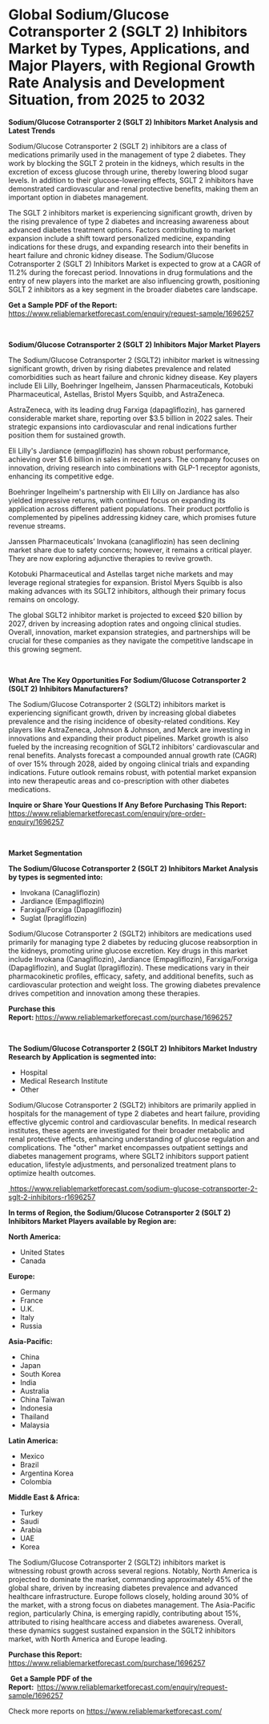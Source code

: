 <p><h1>Global Sodium/Glucose Cotransporter 2 (SGLT 2) Inhibitors Market by Types, Applications, and Major Players, with Regional Growth Rate Analysis and Development Situation, from 2025 to 2032</h1></p><p><strong>Sodium/Glucose Cotransporter 2 (SGLT 2) Inhibitors Market Analysis and Latest Trends</strong></p>
<p><p>Sodium/Glucose Cotransporter 2 (SGLT 2) inhibitors are a class of medications primarily used in the management of type 2 diabetes. They work by blocking the SGLT 2 protein in the kidneys, which results in the excretion of excess glucose through urine, thereby lowering blood sugar levels. In addition to their glucose-lowering effects, SGLT 2 inhibitors have demonstrated cardiovascular and renal protective benefits, making them an important option in diabetes management.</p><p>The SGLT 2 inhibitors market is experiencing significant growth, driven by the rising prevalence of type 2 diabetes and increasing awareness about advanced diabetes treatment options. Factors contributing to market expansion include a shift toward personalized medicine, expanding indications for these drugs, and expanding research into their benefits in heart failure and chronic kidney disease. The Sodium/Glucose Cotransporter 2 (SGLT 2) Inhibitors Market is expected to grow at a CAGR of 11.2% during the forecast period. Innovations in drug formulations and the entry of new players into the market are also influencing growth, positioning SGLT 2 inhibitors as a key segment in the broader diabetes care landscape.</p></p>
<p><strong>Get a Sample PDF of the Report:&nbsp;</strong> <a href="https://www.reliablemarketforecast.com/enquiry/request-sample/1696257?utm_campaign=1890&utm_medium=2&utm_source=Github&utm_content=ia&utm_term=08012025&utm_id=sodiumglucose-cotransporter-2-sglt-2-inhibitors">https://www.reliablemarketforecast.com/enquiry/request-sample/1696257</a></p>
<p>&nbsp;</p>
<p><strong>Sodium/Glucose Cotransporter 2 (SGLT 2) Inhibitors Major Market Players</strong></p>
<p><p>The Sodium/Glucose Cotransporter 2 (SGLT2) inhibitor market is witnessing significant growth, driven by rising diabetes prevalence and related comorbidities such as heart failure and chronic kidney disease. Key players include Eli Lilly, Boehringer Ingelheim, Janssen Pharmaceuticals, Kotobuki Pharmaceutical, Astellas, Bristol Myers Squibb, and AstraZeneca.</p><p>AstraZeneca, with its leading drug Farxiga (dapagliflozin), has garnered considerable market share, reporting over $3.5 billion in 2022 sales. Their strategic expansions into cardiovascular and renal indications further position them for sustained growth.</p><p>Eli Lilly's Jardiance (empagliflozin) has shown robust performance, achieving over $1.6 billion in sales in recent years. The company focuses on innovation, driving research into combinations with GLP-1 receptor agonists, enhancing its competitive edge.</p><p>Boehringer Ingelheim's partnership with Eli Lilly on Jardiance has also yielded impressive returns, with continued focus on expanding its application across different patient populations. Their product portfolio is complemented by pipelines addressing kidney care, which promises future revenue streams.</p><p>Janssen Pharmaceuticals’ Invokana (canagliflozin) has seen declining market share due to safety concerns; however, it remains a critical player. They are now exploring adjunctive therapies to revive growth.</p><p>Kotobuki Pharmaceutical and Astellas target niche markets and may leverage regional strategies for expansion. Bristol Myers Squibb is also making advances with its SGLT2 inhibitors, although their primary focus remains on oncology.</p><p>The global SGLT2 inhibitor market is projected to exceed $20 billion by 2027, driven by increasing adoption rates and ongoing clinical studies. Overall, innovation, market expansion strategies, and partnerships will be crucial for these companies as they navigate the competitive landscape in this growing segment.</p></p>
<p>&nbsp;</p>
<p><strong>What Are The Key Opportunities For Sodium/Glucose Cotransporter 2 (SGLT 2) Inhibitors Manufacturers?</strong></p>
<p><p>The Sodium/Glucose Cotransporter 2 (SGLT2) inhibitors market is experiencing significant growth, driven by increasing global diabetes prevalence and the rising incidence of obesity-related conditions. Key players like AstraZeneca, Johnson & Johnson, and Merck are investing in innovations and expanding their product pipelines. Market growth is also fueled by the increasing recognition of SGLT2 inhibitors' cardiovascular and renal benefits. Analysts forecast a compounded annual growth rate (CAGR) of over 15% through 2028, aided by ongoing clinical trials and expanding indications. Future outlook remains robust, with potential market expansion into new therapeutic areas and co-prescription with other diabetes medications.</p></p>
<p><strong>Inquire or Share Your Questions If Any Before Purchasing This Report:</strong> <a href="https://www.reliablemarketforecast.com/enquiry/pre-order-enquiry/1696257?utm_campaign=1890&utm_medium=2&utm_source=Github&utm_content=ia&utm_term=08012025&utm_id=sodiumglucose-cotransporter-2-sglt-2-inhibitors">https://www.reliablemarketforecast.com/enquiry/pre-order-enquiry/1696257</a></p>
<p>&nbsp;</p>
<p><strong>Market Segmentation</strong></p>
<p><strong>The Sodium/Glucose Cotransporter 2 (SGLT 2) Inhibitors Market Analysis by types is segmented into:</strong></p>
<p><ul><li>Invokana (Canagliflozin)</li><li>Jardiance (Empagliflozin)</li><li>Farxiga/Forxiga (Dapagliflozin)</li><li>Suglat (Ipragliflozin)</li></ul></p>
<p><p>Sodium/Glucose Cotransporter 2 (SGLT2) inhibitors are medications used primarily for managing type 2 diabetes by reducing glucose reabsorption in the kidneys, promoting urine glucose excretion. Key drugs in this market include Invokana (Canagliflozin), Jardiance (Empagliflozin), Farxiga/Forxiga (Dapagliflozin), and Suglat (Ipragliflozin). These medications vary in their pharmacokinetic profiles, efficacy, safety, and additional benefits, such as cardiovascular protection and weight loss. The growing diabetes prevalence drives competition and innovation among these therapies.</p></p>
<p><strong>Purchase this Report:&nbsp;</strong><a href="https://www.reliablemarketforecast.com/purchase/1696257?utm_campaign=1890&utm_medium=2&utm_source=Github&utm_content=ia&utm_term=08012025&utm_id=sodiumglucose-cotransporter-2-sglt-2-inhibitors">https://www.reliablemarketforecast.com/purchase/1696257</a></p>
<p>&nbsp;</p>
<p><strong>The Sodium/Glucose Cotransporter 2 (SGLT 2) Inhibitors Market Industry Research by Application is segmented into:</strong></p>
<p><ul><li>Hospital</li><li>Medical Research Institute</li><li>Other</li></ul></p>
<p><p>Sodium/Glucose Cotransporter 2 (SGLT2) inhibitors are primarily applied in hospitals for the management of type 2 diabetes and heart failure, providing effective glycemic control and cardiovascular benefits. In medical research institutes, these agents are investigated for their broader metabolic and renal protective effects, enhancing understanding of glucose regulation and complications. The "other" market encompasses outpatient settings and diabetes management programs, where SGLT2 inhibitors support patient education, lifestyle adjustments, and personalized treatment plans to optimize health outcomes.</p></p>
<p><a href="https://www.reliablemarketforecast.com/sodium-glucose-cotransporter-2-sglt-2-inhibitors-r1696257?utm_campaign=1890&utm_medium=2&utm_source=Github&utm_content=ia&utm_term=08012025&utm_id=sodiumglucose-cotransporter-2-sglt-2-inhibitors">&nbsp;https://www.reliablemarketforecast.com/sodium-glucose-cotransporter-2-sglt-2-inhibitors-r1696257</a></p>
<p><strong>In terms of Region, the Sodium/Glucose Cotransporter 2 (SGLT 2) Inhibitors Market Players available by Region are:</strong></p>
<p>
    <p> <strong> North America: </strong>
        <ul>
            <li>United States</li>
            <li>Canada</li>
        </ul>
        </p> 
    <p> <strong> Europe: </strong>
        <ul>
            <li>Germany</li>
            <li>France</li>
            <li>U.K.</li>
            <li>Italy</li>
            <li>Russia</li>
        </ul>
        </p> 
    <p> <strong> Asia-Pacific: </strong>
        <ul>
            <li>China</li>
            <li>Japan</li>
            <li>South Korea</li>
            <li>India</li>
            <li>Australia</li>
            <li>China Taiwan</li>
            <li>Indonesia</li>
            <li>Thailand</li>
            <li>Malaysia</li>
        </ul>
        </p> 
    <p> <strong> Latin America: </strong>
        <ul>
            <li>Mexico</li>
            <li>Brazil</li>
            <li>Argentina Korea</li>
            <li>Colombia</li>
        </ul>
        </p> 
    <p> <strong> Middle East & Africa: </strong>
        <ul>
            <li>Turkey</li>
            <li>Saudi</li>
            <li>Arabia</li>
            <li>UAE</li>
            <li>Korea</li>
        </ul>
    </p>
    </p>
<p><p>The Sodium/Glucose Cotransporter 2 (SGLT2) inhibitors market is witnessing robust growth across several regions. Notably, North America is projected to dominate the market, commanding approximately 45% of the global share, driven by increasing diabetes prevalence and advanced healthcare infrastructure. Europe follows closely, holding around 30% of the market, with a strong focus on diabetes management. The Asia-Pacific region, particularly China, is emerging rapidly, contributing about 15%, attributed to rising healthcare access and diabetes awareness. Overall, these dynamics suggest sustained expansion in the SGLT2 inhibitors market, with North America and Europe leading.</p></p>
<p><strong>Purchase this Report: </strong><a href="https://www.reliablemarketforecast.com/purchase/1696257?utm_campaign=1890&utm_medium=2&utm_source=Github&utm_content=ia&utm_term=08012025&utm_id=sodiumglucose-cotransporter-2-sglt-2-inhibitors">https://www.reliablemarketforecast.com/purchase/1696257</a></p>
<p>&nbsp;<strong>Get a Sample PDF of the Report:&nbsp;&nbsp;</strong><a href="https://www.reliablemarketforecast.com/enquiry/request-sample/1696257?utm_campaign=1890&utm_medium=2&utm_source=Github&utm_content=ia&utm_term=08012025&utm_id=sodiumglucose-cotransporter-2-sglt-2-inhibitors">https://www.reliablemarketforecast.com/enquiry/request-sample/1696257</a></p>
<p><strong></strong></p>
<p>Check more reports on <a href="https://www.reliablemarketforecast.com/?utm_campaign=1890&utm_medium=2&utm_source=Github&utm_content=ia&utm_term=08012025&utm_id=sodiumglucose-cotransporter-2-sglt-2-inhibitors">https://www.reliablemarketforecast.com/</a></p>